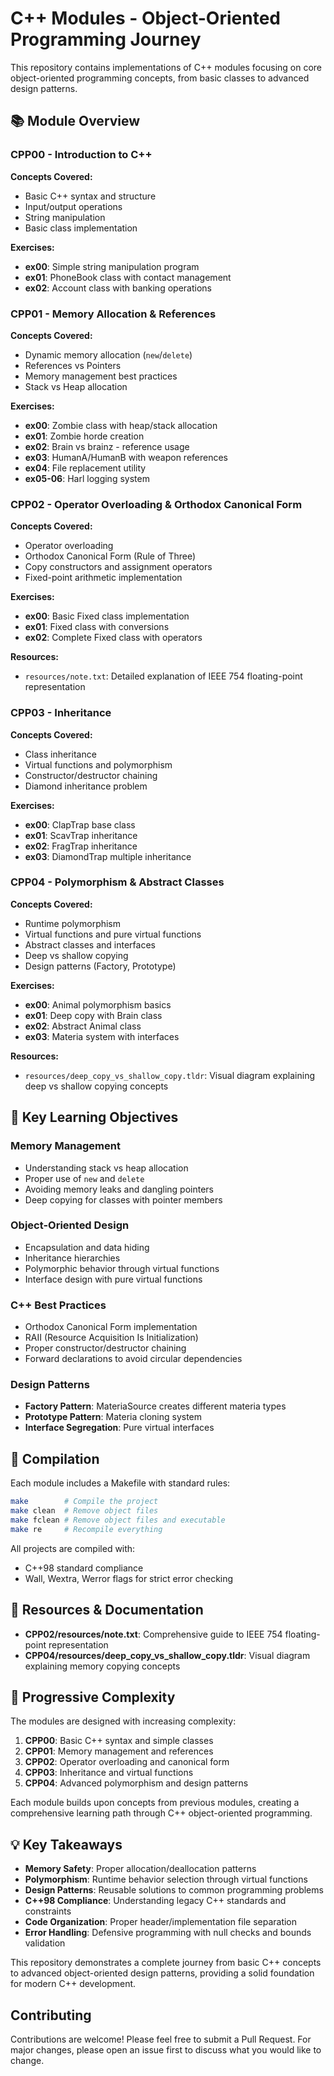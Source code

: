 # C++ Modules - Object-Oriented Programming Journey

This repository contains implementations of C++ modules focusing on core object-oriented programming concepts, from basic classes to advanced design patterns.

## 📚 Module Overview

### CPP00 - Introduction to C++
**Concepts Covered:**
- Basic C++ syntax and structure
- Input/output operations
- String manipulation
- Basic class implementation

**Exercises:**
- **ex00**: Simple string manipulation program
- **ex01**: PhoneBook class with contact management
- **ex02**: Account class with banking operations

### CPP01 - Memory Allocation & References
**Concepts Covered:**
- Dynamic memory allocation (`new`/`delete`)
- References vs Pointers
- Memory management best practices
- Stack vs Heap allocation

**Exercises:**
- **ex00**: Zombie class with heap/stack allocation
- **ex01**: Zombie horde creation
- **ex02**: Brain vs brainz - reference usage
- **ex03**: HumanA/HumanB with weapon references
- **ex04**: File replacement utility
- **ex05-06**: Harl logging system

### CPP02 - Operator Overloading & Orthodox Canonical Form
**Concepts Covered:**
- Operator overloading
- Orthodox Canonical Form (Rule of Three)
- Copy constructors and assignment operators
- Fixed-point arithmetic implementation

**Exercises:**
- **ex00**: Basic Fixed class implementation
- **ex01**: Fixed class with conversions
- **ex02**: Complete Fixed class with operators

**Resources:**
- `resources/note.txt`: Detailed explanation of IEEE 754 floating-point representation

### CPP03 - Inheritance
**Concepts Covered:**
- Class inheritance
- Virtual functions and polymorphism
- Constructor/destructor chaining
- Diamond inheritance problem

**Exercises:**
- **ex00**: ClapTrap base class
- **ex01**: ScavTrap inheritance
- **ex02**: FragTrap inheritance
- **ex03**: DiamondTrap multiple inheritance

### CPP04 - Polymorphism & Abstract Classes
**Concepts Covered:**
- Runtime polymorphism
- Virtual functions and pure virtual functions
- Abstract classes and interfaces
- Deep vs shallow copying
- Design patterns (Factory, Prototype)

**Exercises:**
- **ex00**: Animal polymorphism basics
- **ex01**: Deep copy with Brain class
- **ex02**: Abstract Animal class
- **ex03**: Materia system with interfaces

**Resources:**
- `resources/deep_copy_vs_shallow_copy.tldr`: Visual diagram explaining deep vs shallow copying concepts

## 🎯 Key Learning Objectives

### Memory Management
- Understanding stack vs heap allocation
- Proper use of `new` and `delete`
- Avoiding memory leaks and dangling pointers
- Deep copying for classes with pointer members

### Object-Oriented Design
- Encapsulation and data hiding
- Inheritance hierarchies
- Polymorphic behavior through virtual functions
- Interface design with pure virtual functions

### C++ Best Practices
- Orthodox Canonical Form implementation
- RAII (Resource Acquisition Is Initialization)
- Proper constructor/destructor chaining
- Forward declarations to avoid circular dependencies

### Design Patterns
- **Factory Pattern**: MateriaSource creates different materia types
- **Prototype Pattern**: Materia cloning system
- **Interface Segregation**: Pure virtual interfaces

## 🔧 Compilation

Each module includes a Makefile with standard rules:
```bash
make        # Compile the project
make clean  # Remove object files
make fclean # Remove object files and executable
make re     # Recompile everything
```

All projects are compiled with:
- C++98 standard compliance
- Wall, Wextra, Werror flags for strict error checking

## 📖 Resources & Documentation

- **CPP02/resources/note.txt**: Comprehensive guide to IEEE 754 floating-point representation
- **CPP04/resources/deep_copy_vs_shallow_copy.tldr**: Visual diagram explaining memory copying concepts

## 🚀 Progressive Complexity

The modules are designed with increasing complexity:

1. **CPP00**: Basic C++ syntax and simple classes
2. **CPP01**: Memory management and references
3. **CPP02**: Operator overloading and canonical form
4. **CPP03**: Inheritance and virtual functions
5. **CPP04**: Advanced polymorphism and design patterns

Each module builds upon concepts from previous modules, creating a comprehensive learning path through C++ object-oriented programming.

## 💡 Key Takeaways

- **Memory Safety**: Proper allocation/deallocation patterns
- **Polymorphism**: Runtime behavior selection through virtual functions
- **Design Patterns**: Reusable solutions to common programming problems
- **C++98 Compliance**: Understanding legacy C++ standards and constraints
- **Code Organization**: Proper header/implementation file separation
- **Error Handling**: Defensive programming with null checks and bounds validation

This repository demonstrates a complete journey from basic C++ concepts to advanced object-oriented design patterns, providing a solid foundation for modern C++ development.

## Contributing

Contributions are welcome! Please feel free to submit a Pull Request. For major changes, please open an issue first to discuss what you would like to change.